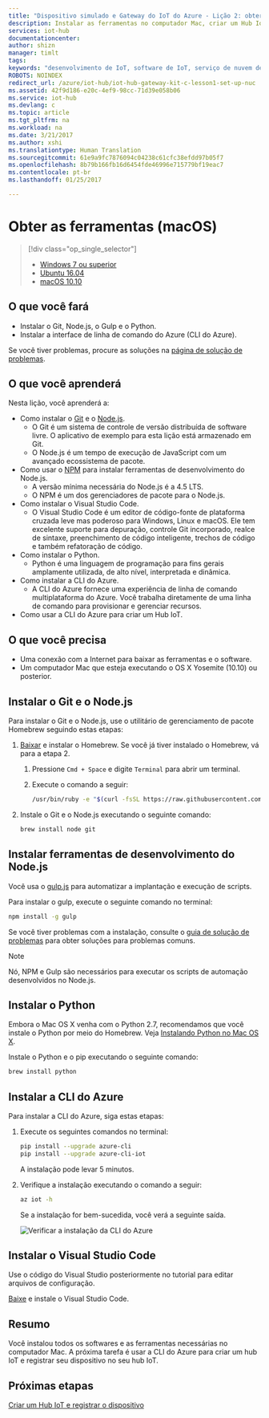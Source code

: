 ```yaml
---
title: "Dispositivo simulado e Gateway do IoT do Azure - Lição 2: obter ferramentas (macOS) | Microsoft Docs"
description: Instalar as ferramentas no computador Mac, criar um Hub IoT e registrar seu dispositivo no Hub IoT.
services: iot-hub
documentationcenter: 
author: shizn
manager: timlt
tags: 
keywords: "desenvolvimento de IoT, software de IoT, serviço de nuvem de IoT, software de Internet das Coisas, CLI do Azure, instalar o Python no Mac, instalar o git no Ubuntu, execução de Gulp, instalar Node.js em Mac"
ROBOTS: NOINDEX
redirect_url: /azure/iot-hub/iot-hub-gateway-kit-c-lesson1-set-up-nuc
ms.assetid: 42f9d186-e20c-4ef9-98cc-71d39e058b06
ms.service: iot-hub
ms.devlang: c
ms.topic: article
ms.tgt_pltfrm: na
ms.workload: na
ms.date: 3/21/2017
ms.author: xshi
ms.translationtype: Human Translation
ms.sourcegitcommit: 61e9a9fc7876094c04238c61cfc38efdd97b05f7
ms.openlocfilehash: 8b79b166fb16d6454fde46996e715779bf19eac7
ms.contentlocale: pt-br
ms.lasthandoff: 01/25/2017

---
```

<a id="get-the-tools-macos" class="xliff"></a>

# Obter as ferramentas (macOS)
> [!div class="op_single_selector"]
> * [Windows 7 ou superior](iot-hub-gateway-kit-c-sim-lesson2-get-the-tools-win32.md)
> * [Ubuntu 16.04](iot-hub-gateway-kit-c-sim-lesson2-get-the-tools-ubuntu.md)
> * [macOS 10.10](iot-hub-gateway-kit-c-sim-lesson2-get-the-tools-mac.md)

<a id="what-you-will-do" class="xliff"></a>

## O que você fará

- Instalar o Git, Node.js, o Gulp e o Python.
- Instalar a interface de linha de comando do Azure (CLI do Azure). 

Se você tiver problemas, procure as soluções na [página de solução de problemas](iot-hub-gateway-kit-c-sim-troubleshooting.md).

<a id="what-you-will-learn" class="xliff"></a>

## O que você aprenderá

Nesta lição, você aprenderá a:

- Como instalar o [Git](https://git-scm.com/) e o [Node.js](https://nodejs.org/en/).
  - O Git é um sistema de controle de versão distribuída de software livre. O aplicativo de exemplo para esta lição está armazenado em Git.
  - O Node.js é um tempo de execução de JavaScript com um avançado ecossistema de pacote.
- Como usar o [NPM](https://www.npmjs.com/) para instalar ferramentas de desenvolvimento do Node.js.
  - A versão mínima necessária do Node.js é a 4.5 LTS.
  - O NPM é um dos gerenciadores de pacote para o Node.js.
- Como instalar o Visual Studio Code.
  - O Visual Studio Code é um editor de código-fonte de plataforma cruzada leve mas poderoso para Windows, Linux e macOS. Ele tem excelente suporte para depuração, controle Git incorporado, realce de sintaxe, preenchimento de código inteligente, trechos de código e também refatoração de código.
- Como instalar o Python.
  - Python é uma linguagem de programação para fins gerais amplamente utilizada, de alto nível, interpretada e dinâmica.
- Como instalar a CLI do Azure.
  - A CLI do Azure fornece uma experiência de linha de comando multiplataforma do Azure. Você trabalha diretamente de uma linha de comando para provisionar e gerenciar recursos.
- Como usar a CLI do Azure para criar um Hub IoT.

<a id="what-you-need" class="xliff"></a>

## O que você precisa

- Uma conexão com a Internet para baixar as ferramentas e o software.
- Um computador Mac que esteja executando o OS X Yosemite (10.10) ou posterior.

<a id="install-git-and-nodejs" class="xliff"></a>

## Instalar o Git e o Node.js

Para instalar o Git e o Node.js, use o utilitário de gerenciamento de pacote Homebrew seguindo estas etapas:

1. [Baixar](http://brew.sh/) e instalar o Homebrew. Se você já tiver instalado o Homebrew, vá para a etapa 2.
   1. Pressione `Cmd + Space` e digite `Terminal` para abrir um terminal.
   2. Execute o comando a seguir:

      ```bash
      /usr/bin/ruby -e "$(curl -fsSL https://raw.githubusercontent.com/Homebrew/install/master/install)"
      ```

2. Instale o Git e o Node.js executando o seguinte comando:

    ```bash
    brew install node git
    ```

<a id="install-nodejs-development-tools" class="xliff"></a>

## Instalar ferramentas de desenvolvimento do Node.js

Você usa o [gulp.js](http://gulpjs.com/) para automatizar a implantação e execução de scripts.

Para instalar o gulp, execute o seguinte comando no terminal:

```bash
npm install -g gulp
```

Se você tiver problemas com a instalação, consulte o [guia de solução de problemas](iot-hub-gateway-kit-c-sim-troubleshooting.md) para obter soluções para problemas comuns.

> [!Note]
> Nó, NPM e Gulp são necessários para executar os scripts de automação desenvolvidos no Node.js.

<a id="install-python" class="xliff"></a>

## Instalar o Python

Embora o Mac OS X venha com o Python 2.7, recomendamos que você instale o Python por meio do Homebrew. Veja [Instalando Python no Mac OS X](http://docs.python-guide.org/en/latest/starting/install/osx/).

Instale o Python e o pip executando o seguinte comando:

```bash
brew install python
```

<a id="install-the-azure-cli" class="xliff"></a>

## Instalar a CLI do Azure

Para instalar a CLI do Azure, siga estas etapas:

1. Execute os seguintes comandos no terminal:
   ```bash
   pip install --upgrade azure-cli
   pip install --upgrade azure-cli-iot
   ```
   A instalação pode levar 5 minutos.

2. Verifique a instalação executando o comando a seguir:
   ```bash
   az iot -h
   ```
   Se a instalação for bem-sucedida, você verá a seguinte saída.

   ![Verificar a instalação da CLI do Azure](media/iot-hub-gateway-kit-lessons/lesson2/az_iot_help_osx.png)

<a id="install-visual-studio-code" class="xliff"></a>

## Instalar o Visual Studio Code

Use o código do Visual Studio posteriormente no tutorial para editar arquivos de configuração.

[Baixe](https://code.visualstudio.com/docs/setup/osx) e instale o Visual Studio Code.

<a id="summary" class="xliff"></a>

## Resumo

Você instalou todos os softwares e as ferramentas necessárias no computador Mac. A próxima tarefa é usar a CLI do Azure para criar um hub IoT e registrar seu dispositivo no seu hub IoT.

<a id="next-steps" class="xliff"></a>

## Próximas etapas
[Criar um Hub IoT e registrar o dispositivo](iot-hub-gateway-kit-c-sim-lesson2-register-device.md)


